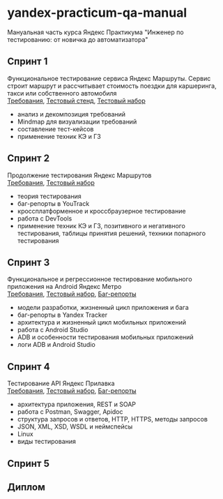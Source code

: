 # yandex-practicum-qa-manual
Мануальная часть курса Яндекс Практикума "Инженер по тестированию: от новичка до автоматизатора"<br/>
## Спринт 1
Функциональное тестирование сервиса Яндекс Маршруты. Сервис строит маршрут и рассчитывает стоимость поездки для каршеринга, такси или собственного автомобиля<br/>
[Требования](https://docs.google.com/document/d/1tIs3KqK79vGR60EoGiDKLavvgsj0cjjrdSRK3AFdY6g/edit?usp=sharing), [Тестовый стенд](https://qa-routes.praktikum-services.ru/), [Тестовый набор](https://docs.google.com/spreadsheets/d/1vUuNUyvECiZnBsQOvky80P60wTMM4lOocjp7UtdW4Yc/edit?usp=sharing)<br/>
* анализ и декомпозиция требований
* Mindmap для визуализации требований
* составление тест-кейсов
* применение техник КЭ и ГЗ<br/>
## Спринт 2
Продолжение тестирования Яндекс Маршрутов<br/>
[Требования](https://praktikum.notion.site/74dd6e68fda34387ac4d43137a601c6e), [Тестовый набор](https://docs.google.com/spreadsheets/d/1aq4q6NeOtpziNE6z4_5asxSxJ_6taHT0DiAKWbEN1Vk/edit?usp=sharing)<br/>
* теория тестирования
* баг-репорты в YouTrack
* кроссплатформенное и кроссбраузерное тестирование
* работа с DevTools
* применение техник КЭ и ГЗ, позитивного и негативного тестирования, таблицы принятия решений, техники попарного тестирования<br/>
## Спринт 3
Функциональное и регресcионное тестирование мобильного приложения на Android Яндекс Метро<br/>
[Требования](https://code.s3.yandex.net/qa/files/Yandex_metro.pdf), [Тестовый набор](https://docs.google.com/spreadsheets/d/1e0vQeZfMyBlM9r-5T1OuRC0ZygKY1GrgVvaxsnfHj6Q/edit?usp=sharing), [Баг-репорты](https://docs.google.com/spreadsheets/d/1foBdTju-QrH9_QpYSfve_FUOf5A5JpiiLj4s81n3cq0/edit?usp=sharing)<br/>
* модели разработки, жизненный цикл приложения и бага
* баг-репорты в Yandex Tracker
* архитектура и жизненный цикл мобильных приложений
* работа с Android Studio
* ADB и особенности тестирования мобильных приложений
* логи ADB и Android Studio<br/>
## Спринт 4
Тестирование API Яндекс Прилавка<br/>
[Требования](https://code.s3.yandex.net/qa/files/backend_requirements.pdf), [Тестовый набор](https://docs.google.com/spreadsheets/d/1eVQZmIkPmNL1fLmOg0iveWUB6jUBw0jQBYeHOEuRdtA/edit?usp=sharing), [Баг-репорты](https://docs.google.com/spreadsheets/d/1O3qup12A0uGtYmpPwFRrGpXpT7BvTlfY0JsnpD89urI/edit?usp=sharing)<br/>
* архитектура приложения, REST и SOAP
* работа с Postman, Swagger, Apidoc
* структура запросов и ответов, HTTP, HTTPS, методы запросов
* JSON, XML, XSD, WSDL и неймспейсы
* Linux
* виды тестирования<br/>
## Спринт 5

## Диплом
